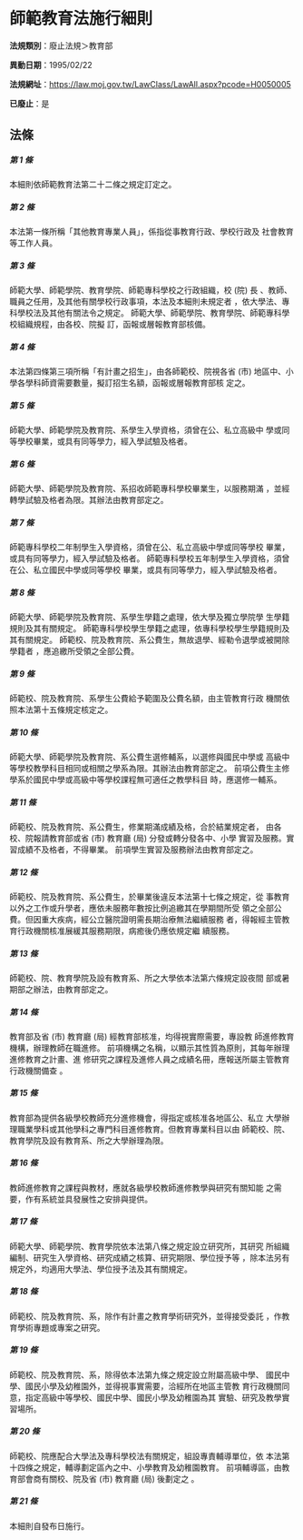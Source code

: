 # 師範教育法施行細則

**法規類別**：廢止法規＞教育部

**異動日期**：1995/02/22  

**法規網址**：https://law.moj.gov.tw/LawClass/LawAll.aspx?pcode=H0050005

**已廢止**：是



## 法條
##### 第 1 條
本細則依師範教育法第二十二條之規定訂定之。

##### 第 2 條
本法第一條所稱「其他教育專業人員」，係指從事教育行政、學校行政及
社會教育等工作人員。

##### 第 3 條
師範大學、師範學院、教育學院、師範專科學校之行政組織，校 (院) 長
、教師、職員之任用，及其他有關學校行政事項，本法及本細則未規定者
，依大學法、專科學校法及其他有關法令之規定。
師範大學、師範學院、教育學院、師範專科學校組織規程，由各校、院擬
訂，函報或層報教育部核備。

##### 第 4 條
本法第四條第三項所稱「有計畫之招生」，由各師範校、院視各省 (市)
地區中、小學各學科師資需要數量，擬訂招生名額，函報或層報教育部核
定之。

##### 第 5 條
師範大學、師範學院及教育院、系學生入學資格，須曾在公、私立高級中
學或同等學校畢業，或具有同等學力，經入學試驗及格者。

##### 第 6 條
師範大學、師範學院及教育院、系招收師範專科學校畢業生，以服務期滿
，並經轉學試驗及格者為限。其辦法由教育部定之。

##### 第 7 條
師範專科學校二年制學生入學資格，須曾在公、私立高級中學或同等學校
畢業，或具有同等學力，經入學試驗及格者。
師範專科學校五年制學生入學資格，須曾在公、私立國民中學或同等學校
畢業，或具有同等學力，經入學試驗及格者。

##### 第 8 條
師範大學、師範學院及教育院、系學生學籍之處理，依大學及獨立學院學
生學籍規則及其有關規定。
師範專科學校學生學籍之處理，依專科學校學生學籍規則及其有關規定。
師範校、院及教育院、系公費生，無故退學、經勒令退學或被開除學籍者
，應追繳所受領之全部公費。

##### 第 9 條
師範校、院及教育院、系學生公費給予範圍及公費名額，由主管教育行政
機關依照本法第十五條規定核定之。

##### 第 10 條
師範大學、師範學院及教育院、系公費生選修輔系，以選修與國民中學或
高級中等學校教學科目相同或相關之學系為限。其辦法由教育部定之。
前項公費生主修學系於國民中學或高級中等學校課程無可適任之教學科目
時，應選修一輔系。

##### 第 11 條
師範校、院及教育院、系公費生，修業期滿成績及格，合於結業規定者，
由各校、院報請教育部或省 (市) 教育廳 (局) 分發或轉分發各中、小學
實習及服務。實習成績不及格者，不得畢業。
前項學生實習及服務辦法由教育部定之。

##### 第 12 條
師範校、院及教育院、系公費生，於畢業後違反本法第十七條之規定，從
事教育以外之工作或升學者，應依未服務年數按比例追繳其在學期間所受
領之全部公費。但因重大疾病，經公立醫院證明需長期治療無法繼續服務
者，得報經主管教育行政機關核准展緩其服務期限，病癒後仍應依規定繼
續服務。

##### 第 13 條
師範校、院、教育學院及設有教育系、所之大學依本法第六條規定設夜間
部或暑期部之辦法，由教育部定之。

##### 第 14 條
教育部及省 (市) 教育廳 (局) 經教育部核准，均得視實際需要，專設教
師進修教育機構，辦理教師在職進修。
前項機構之名稱，以顯示其性質為原則，其每年辦理進修教育之計畫、進
修研究之課程及進修人員之成績名冊，應報送所屬主管教育行政機關備查
。

##### 第 15 條
教育部為提供各級學校教師充分進修機會，得指定或核准各地區公、私立
大學辦理職業學科或其他學科之專門科目進修教育。但教育專業科目以由
師範校、院、教育學院及設有教育系、所之大學辦理為限。

##### 第 16 條
教師進修教育之課程與教材，應就各級學校教師進修教學與研究有關知能
之需要，作有系統並具發展性之安排與提供。

##### 第 17 條
師範大學、師範學院、教育學院依本法第八條之規定設立研究所，其研究
所組織編制、研究生入學資格、研究成績之核算、研究期限、學位授予等
，除本法另有規定外，均適用大學法、學位授予法及其有關規定。

##### 第 18 條
師範校、院及教育院、系，除作有計畫之教育學術研究外，並得接受委託
，作教育學術專題或專案之研究。

##### 第 19 條
師範校、院及教育院、系，除得依本法第九條之規定設立附屬高級中學、
國民中學、國民小學及幼稚園外，並得視事實需要，洽經所在地區主管教
育行政機關同意，指定高級中等學校、國民中學、國民小學及幼稚園為其
實驗、研究及教學實習場所。

##### 第 20 條
師範校、院應配合大學法及專科學校法有關規定，組設專責輔導單位，依
本法第十四條之規定，輔導劃定區內之中、小學教育及幼稚園教育。
前項輔導區，由教育部會商有關校、院及省 (市) 教育廳 (局) 後劃定之
。

##### 第 21 條
本細則自發布日施行。


